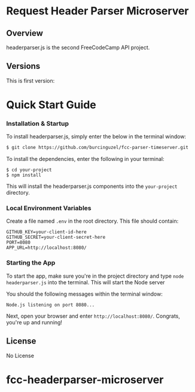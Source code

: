 # Request Header Parser Microserver

## Overview

headerparser.js is the second FreeCodeCamp API project.
## Versions

This is first version:

# Quick Start Guide


### Installation & Startup

To install headerparser.js, simply enter the below in the terminal window:

```bash
$ git clone https://github.com/burcinguzel/fcc-parser-timeserver.git
```

To install the dependencies, enter the following in your terminal:

```
$ cd your-project
$ npm install
```

This will install the headerparser.js components into the `your-project` directory.



### Local Environment Variables

Create a file named `.env` in the root directory. This file should contain:

```
GITHUB_KEY=your-client-id-here
GITHUB_SECRET=your-client-secret-here
PORT=8080
APP_URL=http://localhost:8080/
```

### Starting the App

To start the app, make sure you're in the project directory and type `node headerparser.js` into the terminal. This will start the Node server 

You should the following messages within the terminal window:

```
Node.js listening on port 8080...
```

Next, open your browser and enter `http://localhost:8080/`. Congrats, you're up and running!


## License

No License
# fcc-headerparser-microserver
